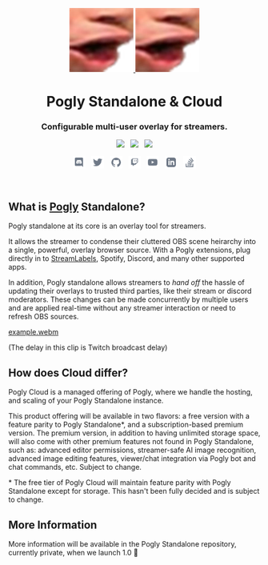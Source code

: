 <p align="center">
    <a href="https://pogly.gg#gh-dark-mode-only" target="_blank">
	<img width="128" src="https://github.com/PoglyApp/.github/blob/main/profile/images/dark/Pog.png" alt="Pogly Logo">
    </a>
    <a href="https://pogly.gg#gh-light-mode-only" target="_blank">
	<img width="128" src="https://github.com/PoglyApp/.github/blob/main/profile/images/light/Pog.png" alt="Pogly Logo">
    </a>
</p>
<p align="center">
    <h1 align="center">
        <b>Pogly</b> Standalone & Cloud
    </h1>
    <h3 align="center">
        Configurable multi-user overlay for streamers.
    </h3>
</p>

<p align="center">
    <!-- <a href="https://github.com/PoglyApp/pogly-standalone"><img src="https://img.shields.io/github/v/release/PoglyApp/pogly-standalone?color=%23ff00a0&include_prereleases&label=version&sort=semver&style=flat-square"></a>
    &nbsp; -->
    <a href="https://github.com/microsoft/TypeScript"><img src="https://img.shields.io/badge/built_with-TypeScript-2F74C0.svg?style=flat-square"></a>
    &nbsp;
    <a href="https://github.com/PoglyApp/pogly-standalone"><img src="https://img.shields.io/badge/built_with-CSharp-6C287D.svg?style=flat-square"></a>
    &nbsp;
    <a href="https://github.com/clockworklabs/spacetimedb"><img src="https://img.shields.io/badge/powered_by-SpacetimeDB-000000.svg?style=flat-square"></a>
</p>

<p align="center">
    <a href="#"><img height="25" src="https://github.com/PoglyApp/.github/blob/main/profile/images/social/discord.svg" alt="Discord"></a>
    &nbsp;
    <a href="#"><img height="25" src="https://github.com/PoglyApp/.github/blob/main/profile/images/social/twitter.svg" alt="Twitter"></a>
    &nbsp;
    <a href="https://github.com/PoglyApp/pogly-standalone"><img height="25" src="https://github.com/PoglyApp/.github/blob/main/profile/images/social/github.svg" alt="Github"></a>
    &nbsp;
    <a href="#"><img height="25" src="https://github.com/PoglyApp/.github/blob/main/profile/images/social/twitch.svg" alt="Twitch"></a>
    &nbsp;
    <a href="#"><img height="25" src="https://github.com/PoglyApp/.github/blob/main/profile/images/social/youtube.svg" alt="YouTube"></a>
    &nbsp;
    <a href="#"><img height="25" src="https://github.com/PoglyApp/.github/blob/main/profile/images/social/linkedin.svg" alt="LinkedIn"></a>
    &nbsp;
    <a href="https://stackoverflow.com/questions/tagged/poglygg"><img height="25" src="https://github.com/PoglyApp/.github/blob/main/profile/images/social/stackoverflow.svg" alt="StackOverflow"></a>
</p>

<br>

## What is [Pogly](https://pogly.gg) Standalone?

Pogly standalone at its core is an overlay tool for streamers.

It allows the streamer to condense their cluttered OBS scene heirarchy into a single, powerful, overlay browser source. With a Pogly extensions, plug directly in to [StreamLabels](https://streamlabs.com/desktop-widgets/stream-labels), Spotify, Discord, and many other supported apps.

In addition, Pogly standalone allows streamers to *hand off* the hassle of updating their overlays to trusted third parties, like their stream or discord moderators. These changes can be made concurrently by multiple users and are applied real-time without any streamer interaction or need to refresh OBS sources.

[example.webm](https://github.com/PoglyApp/.github/assets/36650721/5447c9fc-f63a-4264-b953-f9ac6372f70f)

(The delay in this clip is Twitch broadcast delay)

## How does Cloud differ?

Pogly Cloud is a managed offering of Pogly, where we handle the hosting, and scaling of your Pogly Standalone instance.

This product offering will be available in two flavors: a free version with a feature parity to Pogly Standalone*, and a subscription-based premium version. The premium version, in addition to having unlimited storage space, will also come with other premium features not found in Pogly Standalone, such as: advanced editor permissions, streamer-safe AI image recognition, advanced image editing features, viewer/chat integration via Pogly bot and chat commands, etc. Subject to change.

\* The free tier of Pogly Cloud will maintain feature parity with Pogly Standalone except for storage. This hasn't been fully decided and is subject to change.

## More Information

More information will be available in the Pogly Standalone repository, currently private, when we launch 1.0 🎉
